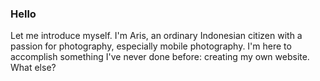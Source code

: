 ### Hello
Let me introduce myself. I'm Aris, an ordinary Indonesian citizen with a passion for photography, especially mobile photography. I'm here to accomplish something I've never done before: creating my own website. What else?
